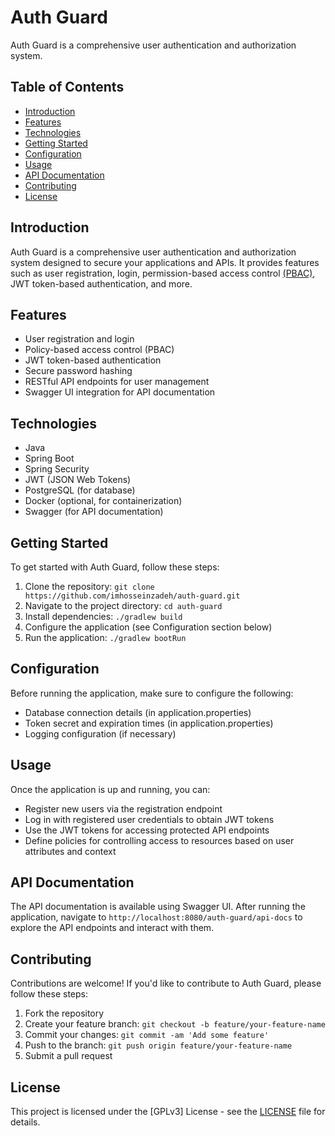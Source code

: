 # Auth Guard

Auth Guard is a comprehensive user authentication and authorization system.

## Table of Contents

- [Introduction](#introduction)
- [Features](#features)
- [Technologies](#technologies)
- [Getting Started](#getting-started)
- [Configuration](#configuration)
- [Usage](#usage)
- [API Documentation](#api-documentation)
- [Contributing](#contributing)
- [License](#license)

## Introduction

Auth Guard is a comprehensive user authentication and authorization system designed to secure your applications and APIs. It provides features such as user registration, login, permission-based access control [(PBAC)](https://www.baeldung.com/cs/role-vs-permission-based-access-control), JWT token-based authentication, and more.

## Features

- User registration and login
- Policy-based access control (PBAC)
- JWT token-based authentication
- Secure password hashing
- RESTful API endpoints for user management
- Swagger UI integration for API documentation

## Technologies

- Java
- Spring Boot
- Spring Security
- JWT (JSON Web Tokens)
- PostgreSQL (for database)
- Docker (optional, for containerization)
- Swagger (for API documentation)

## Getting Started

To get started with Auth Guard, follow these steps:

1. Clone the repository: `git clone https://github.com/imhosseinzadeh/auth-guard.git`
2. Navigate to the project directory: `cd auth-guard`
3. Install dependencies: `./gradlew build`
4. Configure the application (see Configuration section below)
5. Run the application: `./gradlew bootRun`

## Configuration

Before running the application, make sure to configure the following:

- Database connection details (in application.properties)
- Token secret and expiration times (in application.properties)
- Logging configuration (if necessary)

## Usage

Once the application is up and running, you can:

- Register new users via the registration endpoint
- Log in with registered user credentials to obtain JWT tokens
- Use the JWT tokens for accessing protected API endpoints
- Define policies for controlling access to resources based on user attributes and context

## API Documentation

The API documentation is available using Swagger UI. After running the application, navigate to `http://localhost:8080/auth-guard/api-docs` to explore the API endpoints and interact with them.

## Contributing

Contributions are welcome! If you'd like to contribute to Auth Guard, please follow these steps:

1. Fork the repository
2. Create your feature branch: `git checkout -b feature/your-feature-name`
3. Commit your changes: `git commit -am 'Add some feature'`
4. Push to the branch: `git push origin feature/your-feature-name`
5. Submit a pull request

## License

This project is licensed under the [GPLv3] License - see the [LICENSE](LICENSE) file for details.
